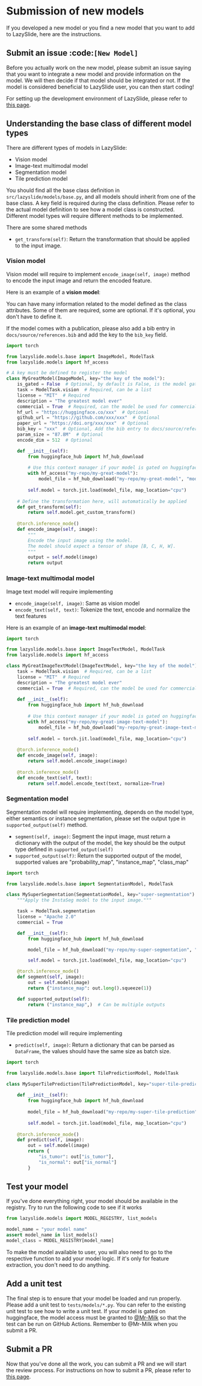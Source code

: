 # Submission of new models

If you developed a new model or you find a new model that you want to add to LazySlide, here are the instructions.

## Submit an issue :code:`[New Model]`

Before you actually work on the new model, please submit an issue saying that you want to integrate
a new model and provide information on the model. We will then decide if that model should be integrated or not.
If the model is considered beneficial to LazySlide user, you can then start coding!

For setting up the development environment of LazySlide, please refer to [this page](setup.md).

## Understanding the base class of different model types

There are different types of models in LazySlide:
- Vision model
- Image-text multimodal model
- Segmentation model
- Tile prediction model

You should find all the base class definition in `src/lazyslide/models/base.py`, and all models should 
inherit from one of the base class. A key field is required during the class definition.
Please refer to the actual model definition to see how a model class is constructed.
Different model types will require different methods to be implemented.

There are some shared methods

- `get_transform(self)`: Return the transformation that should be applied to the input image.

### Vision model

Vision model will require to implement `encode_image(self, image)` method to encode the input image and return
the encoded feature.

Here is an example of a **vision model**:

You can have many information related to the model defined as the class attributes.
Some of them are required, some are optional. If it's optional, you don't have to define it.

If the model comes with a publication, please also add a bib entry in `docs/source/references.bib` and add the 
key to the `bib_key` field.

```python
import torch

from lazyslide.models.base import ImageModel, ModelTask
from lazyslide.models import hf_access

# A key must be defined to register the model
class MyGreatModel(ImageModel, key="the key of the model"):
    is_gated = False  # Optional, by default is False, is the model gated on huggingface?
    task = ModelTask.vision  # Required, can be a list
    license = "MIT"  # Required
    description = "The greatest model ever"
    commercial = True  # Required, can the model be used for commercial purpose?
    hf_url = "https://huggingface.co/xxx"  # Optional
    github_url = "https://github.com/xxx/xxx"  # Optional
    paper_url = "https://doi.org/xxx/xxx"  # Optional
    bib_key = "xxx"  # Optional, Add the bib entry to docs/source/references.bib
    param_size = "87.8M"  # Optional
    encode_dim = 512  # Optional

    def __init__(self):
        from huggingface_hub import hf_hub_download
        
        # Use this context manager if your model is gated on huggingface
        with hf_access("my-repo/my-great-model"):
            model_file = hf_hub_download("my-repo/my-great-model", "model.pt")
        
        self.model = torch.jit.load(model_file, map_location="cpu")
    
    # Define the transformation here, will automatically be applied
    def get_transform(self):
        return self.model.get_custom_transform()
    
    @torch.inference_mode()
    def encode_image(self, image):
        """
        Encode the input image using the model.
        The model should expect a tensor of shape [B, C, H, W].
        """
        output = self.model(image)
        return output
```

### Image-text multimodal model

Image text model will require implementing
- `encode_image(self, image)`: Same as vision model
- `encode_text(self, text)`: Tokenize the text, encode and normalize the text features

Here is an example of an **image-text multimodal model**:

```python
import torch    

from lazyslide.models.base import ImageTextModel, ModelTask
from lazyslide.models import hf_access

class MyGreatImageTextModel(ImageTextModel, key="the key of the model"):
    task = ModelTask.vision  # Required, can be a list
    license = "MIT"  # Required
    description = "The greatest model ever"
    commercial = True  # Required, can the model be used for commercial purpose?
    
    def __init__(self):
        from huggingface_hub import hf_hub_download
        
        # Use this context manager if your model is gated on huggingface
        with hf_access("my-repo/my-great-image-text-model"):
            model_file = hf_hub_download("my-repo/my-great-image-text-model", "model.pt")
        
        self.model = torch.jit.load(model_file, map_location="cpu")
    
    @torch.inference_mode()
    def encode_image(self, image):
        return self.model.encode_image(image)
    
    @torch.inference_mode()
    def encode_text(self, text):
        return self.model.encode_text(text, normalize=True)

```

### Segmentation model

Segmentation model will require implementing, depends on the model type, either semantics or instance segmentation, please
set the output type in `supported_output(self)` method.
- `segment(self, image)`: Segment the input image, must return a dictionary with the output of the model, the key should be the output type defined in `supported_output(self)`
- `supported_output(self)`: Return the supported output of the model, supported values are "probability_map", "instance_map", "class_map"

```python
import torch

from lazyslide.models.base import SegmentationModel, ModelTask

class MySuperSegmentation(SegmentationModel, key="super-segmentation"):
    """Apply the InstaSeg model to the input image."""

    task = ModelTask.segmentation
    license = "Apache 2.0"
    commercial = True

    def __init__(self):
        from huggingface_hub import hf_hub_download

        model_file = hf_hub_download("my-repo/my-super-segmentation", "model.pt")

        self.model = torch.jit.load(model_file, map_location="cpu")

    @torch.inference_mode()
    def segment(self, image):
        out = self.model(image)
        return {"instance_map": out.long().squeeze(1)}

    def supported_output(self):
        return ("instance_map",)  # Can be multiple outputs

```

### Tile prediction model

Tile prediction model will require implementing
- `predict(self, image)`: Return a dictionary that can be parsed as `DataFrame`, the values should have the same size as batch size.

```python
import torch

from lazyslide.models.base import TilePredictionModel, ModelTask

class MySuperTilePrediction(TilePredictionModel, key="super-tile-prediction"):
    
    def __init__(self):
        from huggingface_hub import hf_hub_download
        
        model_file = hf_hub_download("my-repo/my-super-tile-prediction", "model.pt")
        
        self.model = torch.jit.load(model_file, map_location="cpu")
    
    @torch.inference_mode()
    def predict(self, image):
        out = self.model(image)
        return {
            "is_tumor": out["is_tumor"],
            "is_normal": out["is_normal"]
        }

```

## Test your model

If you've done everything right, your model should be available in the registry. Try to run the following code
to see if it works

```python
from lazyslide.models import MODEL_REGISTRY, list_models

model_name = "your model name"
assert model_name in list_models()
model_class = MODEL_REGISTRY[model_name]

```

To make the model available to user, you will also need to go to the respective function to add your model logic.
If it's only for feature extraction, you don't need to do anything.

## Add a unit test

The final step is to ensure that your model be loaded and run properly. Please add a unit test to `tests/models/*.py`.
You can refer to the existing unit test to see how to write a unit test. If your model is gated on huggingface,
the model access must be granted to [@Mr-Milk](https://github.com/Mr-Milk) so that the test can be run on GitHub Actions.
Remember to @Mr-Milk when you submit a PR.

## Submit a PR

Now that you've done all the work, you can submit a PR and we will start the review process.
For instructions on how to submit a PR, 
please refer to [this page](https://docs.github.com/en/pull-requests/collaborating-with-pull-requests/proposing-changes-to-your-work-with-pull-requests/creating-a-pull-request).
